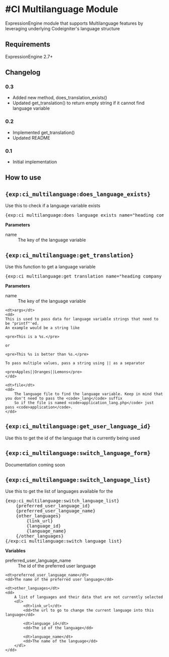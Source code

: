 #CI Multilanguage Module
=======================

ExpressionEngine module that supports Multilanguage features by leveraging underlying Codeigniter's language structure

## Requirements
ExpressionEngine 2.7+

## Changelog

### 0.3 
* Added new method, does_translation_exists()
* Updated get_translation() to return empty string if it cannot find language variable

### 0.2
* Implemented get_translation()
* Updated README

### 0.1
* Initial implementation

	
## How to use

```{exp:ci_multilanguage:does_language_exists}```
---------------------------------------------------
Use this to check if a language variable exists

<pre>
{exp:ci_multilanguage:does_language_exists name="heading_company_name"}
</pre>

**Parameters**
<dl>
	<dt>name</dt>
	<dd>The key of the language variable</dd>
</dl>

```{exp:ci_multilanguage:get_translation}```
-----------------------------------------------

Use this function to get a language variable

<pre>
{exp:ci_multilanguage:get_translation name="heading_company_name" file="application"}
</pre>

**Parameters**

<dl>
	<dt>name</dt>
	<dd>The key of the language variable</dd>

	<dt>args</dt>
	<dd>
	This is used to pass data for language variable strings that need to be "printf"'ed.
	An example would be a string like 

    <pre>This is a %s.</pre>

	or

    <pre>This %s is better than %s.</pre>

	To pass multiple values, pass a string using || as a separator

    <pre>Apples||Oranges||Lemons</pre>
	</dd>

	<dt>file</dt>
	<dd>
		The language file to find the language variable. Keep in mind that you don't need to pass the <code>_lang</code> suffix
		So if the file is named <code>application_lang.php</code> just pass <code>application</code>.
	</dd>
</dl>

```{exp:ci_multilanguage:get_user_language_id}```
---------------------------------------------------
Use this to get the id of the language that is currently being used

```{exp:ci_multilanguage:switch_language_form}```
---------------------------------------------------
Documentation coming soon

```{exp:ci_multilanguage:switch_language_list}```
---------------------------------------------------
Use this to get the list of languages available for the 

<pre>
{exp:ci_multilanguage:switch_language_list}
	{preferred_user_language_id}
	{preferred_user_language_name}
	{other_languages}
		{link_url}
		{language_id}
		{language_name}
	{/other_languages}
{/exp:ci_multilanguage:switch_language_list}
</pre>

**Variables**

<dl>
	<dt>preferred_user_language_name</dt>
	<dd>The id of the preferred user language</dd>

	<dt>preferred_user_language_name</dt>
	<dd>The name of the preferred user language</dd>

	<dt>other_languages</dt>
	<dd>
		A list of languages and their data that are not currently selected
		<dl>
			<dt>link_url</dt>
			<dd>the url to go to change the current language into this language</dd>

			<dt>language_id</dt>
			<dd>The id of the language</dd>

			<dt>language_name</dt>
			<dd>The name of the language</dd>
		</dl>
	</dd>
</dl>